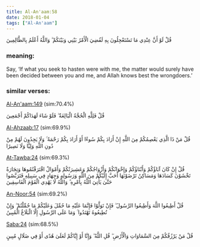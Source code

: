 ```yaml
---
title: Al-An'aam:58
date: 2018-01-04
tags: ["Al-An'aam"]
---
```

قُلْ لَوْ أَنَّ عِنْدِي مَا تَسْتَعْجِلُونَ بِهِ لَقُضِيَ الْأَمْرُ بَيْنِي وَبَيْنَكُمْ ۗ وَاللَّهُ أَعْلَمُ بِالظَّالِمِينَ
### meaning: 
Say, ‘If what you seek to hasten were with me, the matter would surely have been decided between you and me, and Allah knows best the wrongdoers.’
### similar verses: 

[Al-An'aam:149](/6/149) (sim:70.4%)

قُلْ فَلِلَّهِ الْحُجَّةُ الْبَالِغَةُ ۖ فَلَوْ شَاءَ لَهَدَاكُمْ أَجْمَعِينَ

[Al-Ahzaab:17](/33/17) (sim:69.9%)

قُلْ مَنْ ذَا الَّذِي يَعْصِمُكُمْ مِنَ اللَّهِ إِنْ أَرَادَ بِكُمْ سُوءًا أَوْ أَرَادَ بِكُمْ رَحْمَةً ۚ وَلَا يَجِدُونَ لَهُمْ مِنْ دُونِ اللَّهِ وَلِيًّا وَلَا نَصِيرًا

[At-Tawba:24](/9/24) (sim:69.3%)

قُلْ إِنْ كَانَ آبَاؤُكُمْ وَأَبْنَاؤُكُمْ وَإِخْوَانُكُمْ وَأَزْوَاجُكُمْ وَعَشِيرَتُكُمْ وَأَمْوَالٌ اقْتَرَفْتُمُوهَا وَتِجَارَةٌ تَخْشَوْنَ كَسَادَهَا وَمَسَاكِنُ تَرْضَوْنَهَا أَحَبَّ إِلَيْكُمْ مِنَ اللَّهِ وَرَسُولِهِ وَجِهَادٍ فِي سَبِيلِهِ فَتَرَبَّصُوا حَتَّىٰ يَأْتِيَ اللَّهُ بِأَمْرِهِ ۗ وَاللَّهُ لَا يَهْدِي الْقَوْمَ الْفَاسِقِينَ

[An-Noor:54](/24/54) (sim:69.2%)

قُلْ أَطِيعُوا اللَّهَ وَأَطِيعُوا الرَّسُولَ ۖ فَإِنْ تَوَلَّوْا فَإِنَّمَا عَلَيْهِ مَا حُمِّلَ وَعَلَيْكُمْ مَا حُمِّلْتُمْ ۖ وَإِنْ تُطِيعُوهُ تَهْتَدُوا ۚ وَمَا عَلَى الرَّسُولِ إِلَّا الْبَلَاغُ الْمُبِينُ

[Saba:24](/34/24) (sim:68.5%)

قُلْ مَنْ يَرْزُقُكُمْ مِنَ السَّمَاوَاتِ وَالْأَرْضِ ۖ قُلِ اللَّهُ ۖ وَإِنَّا أَوْ إِيَّاكُمْ لَعَلَىٰ هُدًى أَوْ فِي ضَلَالٍ مُبِينٍ
